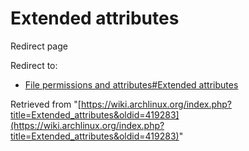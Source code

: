 # Extended attributes

Redirect page

Redirect to:

*   [File permissions and attributes#Extended attributes](/index.php?title=File_permissions_and_attributes&redirect=no#Extended_attributes "File permissions and attributes")

Retrieved from "[https://wiki.archlinux.org/index.php?title=Extended_attributes&oldid=419283](https://wiki.archlinux.org/index.php?title=Extended_attributes&oldid=419283)"
